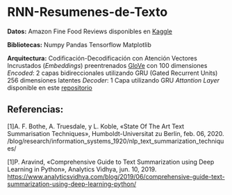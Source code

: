 # RNN-Resumenes-de-Texto

**Datos:** Amazon Fine Food Reviews disponibles en [Kaggle](https://www.kaggle.com/snap/amazon-fine-food-reviews)

**Bibliotecas:**
Numpy
Pandas
Tensorflow
Matplotlib



**Arquitectura:** Codificación-Decodificación con Atención
Vectores Incrustados (*Embeddings*) preentrenados [GloVe](https://nlp.stanford.edu/projects/glove/) con 100 dimensiones
*Encoded*: 2 capas bidireccionales utilizando GRU (Gated Recurrent Units) 256 dimensiones latentes
*Decoder*: 1 Capa utilizando GRU
*Attantion Layer* disponible en este [repositorio](https://github.com/madhav727/abstractive-news-summary)

## Referencias:

[1]A. F. Bothe, A. Truesdale, y L. Koble, «State Of The Art Text Summarisation Techniques», Humboldt-Universitat zu Berlin, feb. 06, 2020. /blog/research/information_systems_1920/nlp_text_summarization_techniques/

[1]P. Aravind, «Comprehensive Guide to Text Summarization using Deep Learning in Python», Analytics Vidhya, jun. 10, 2019. https://www.analyticsvidhya.com/blog/2019/06/comprehensive-guide-text-summarization-using-deep-learning-python/ 





